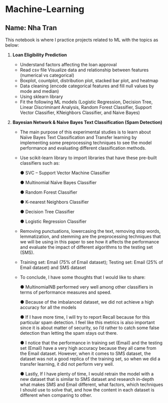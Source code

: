 # Machine-Learning
**Name: Nha Tran**
---

This notebook is where I practice projects related to ML with the topics as below:

1. **Loan Eligibility Prediction**
    - Understand factors affecting the loan approval
    - Read csv file
      Visualize data and relationship between features (numerical vs categorical)
    - Boxplot, countplot, distribution plot, stacked bar plot, and heatmap
    - Data cleaning (encode categorical features and fill null values by mode and median)
    - Using sklearn library
    - Fit the following ML models (Logistic Regression, Decision Tree, Linear Discriminant Analysis, Random Forest Classifier, Support Vector Classifier, KNeighbors Classifier, and Naive Bayes)

2. **Bayesian Network & Naive Bayes Text Classification (Spam Detection)**
    - The main purpose of this experimental studies is to learn about Naïve Bayes Text Classification and Transfer learning by implementing some preprocessing techniques to see the model performance and evaluating different classification methods.
    - Use scikit-learn library to import libraries that have these pre-built classifiers such as:
    
        ●	SVC – Support Vector Machine Classifier
        
        ●	Multinomial Naïve Bayes Classifier
        
        ●	Random Forest Classifier
        
        ●	K-nearest Neighbors Classifier
        
        ●	Decision Tree Classifier
        
        ●	Logistic Regression Classifier
    - Removing punctuations, lowercasing the text, removing stop words, lemmatization, and stemming are the preprocessing techniques that we will be using in this paper to see how it affects the performance and evaluate the impact of different algorithms to the testing set (SMS).
    - Training set: Email (75% of Email dataset); Testing set: Email (25% of Email dataset) and SMS dataset
    - To conclude, I have some thoughts that I would like to share:
   
        ●	MultinomialNB performed very well among other classifiers in terms of performance measures and speed.
        
        ●	Because of the imbalanced dataset, we did not achieve a high accuracy for all the models
        
        ●	If I have more time, I will try to report Recall because for this particular spam detection. I feel like this metrics is also important since it is about matter of security, so I’d rather to catch some false detection than letting the spam stays out there.
        
        ●	I notice that the performance in training set (Email) and the testing set (Email) have a very high accuracy because they all came from the Email dataset. However, when it comes to SMS dataset, the dataset was not a good replica of the training set, so when we did a transfer learning, it did not perform very well. 
        
        ●	Lastly, If I have plenty of time, I would retrain the model with a new dataset that is similar to SMS dataset and research in-depth what makes SMS and Email different, what factors, which techniques I should use to solve that, and how the content in each dataset is different when comparing to other.

